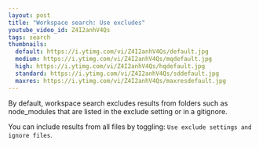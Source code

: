 ```yaml
---
layout: post
title: "Workspace search: Use excludes"
youtube_video_id: Z4I2anhV4Qs
tags: search
thumbnails:
  default: https://i.ytimg.com/vi/Z4I2anhV4Qs/default.jpg
  medium: https://i.ytimg.com/vi/Z4I2anhV4Qs/mqdefault.jpg
  high: https://i.ytimg.com/vi/Z4I2anhV4Qs/hqdefault.jpg
  standard: https://i.ytimg.com/vi/Z4I2anhV4Qs/sddefault.jpg
  maxres: https://i.ytimg.com/vi/Z4I2anhV4Qs/maxresdefault.jpg
---
```


By default, workspace search excludes results from folders such as node_modules that are listed in the exclude setting or in a gitignore.

You can include results from all files by toggling: `Use exclude settings and ignore files`.
